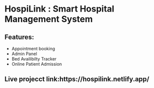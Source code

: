 <h1>HospiLink : Smart Hospital Management System</h1>
<h2>Features:</h2>
<ul>
  <li>Appointment booking</li>
  <li>Admin Panel</li>
  <li>Bed Availibilty Tracker</li>
  <li>Online Patient Admission</li>
</ul>
<h2><b>Live projecct link:</b>https://hospilink.netlify.app/</h2>
